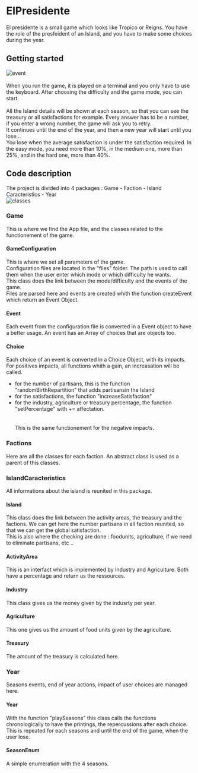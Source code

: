 # ElPresidente

El presidente is a small game which looks like Tropico or Reigns. You have the role of the presfeident of an Island, and you have to make some choices during the year.

## Getting started 

![event](https://user-images.githubusercontent.com/63605419/110221207-2b02d980-7ecb-11eb-9d85-22bc1f0f84db.jpg)    </br></br>
When you run the game, it is played on a terminal and you only have to use the keyboard. After choosing the difficulty and the game mode, you can start.</br></br> 
All the Island details will be shown at each season, so that you can see the treasury or all satisfactions for example. Every answer has to be a number, if you enter a wrong number, the game will ask you to retry.    
It continues until the end of the year, and then a new year will start until you lose...    
You lose when the average satisfaction is under the satisfaction required. In the easy mode, you need more than 10%, in the medium one, more than 25%, and in the hard one, more than 40%. 

## Code description 
The project is divided into 4 packages : Game - Faction - Island Caracteristics - Year  
![classes](https://user-images.githubusercontent.com/63605419/110224092-f39b2980-7ed8-11eb-80c8-fe0e7d579ab2.jpg)


### Game 

This is where we find the App file, and the classes related to the functionement of the game.

#### GameConfiguration
This is where we set all parameters of the game.  
Configuration files are located in the "files" folder. The path is used to call them when the user enter which mode or which difficulty he wants.  
This class does the link between the mode/difficulty and the events of the game.    
Files are parsed here and events are created whith the function createEvent which return an Event Object.
#### Event 
Each event from the configuration file is converted in a Event object to have a better usage. An event has an Array of choices that are objects too.
#### Choice
Each choice of an event is converted in a Choice Object, with its impacts. For positives impacts, all functions whith a gain, an increasation will be called.  
- for the number of partisans, this is the function "randomBirthRepartition" that adds partisansin the Island   
- for the satisfactions, the function "increaseSatisfaction"  
- for the industry, agriculture or treasury percentage, the function "setPercentage" with += affectation.  
</br></br> 
This is the same functionement for the negative impacts.


### Factions

Here are all the classes for each faction. An abstract class is used as a parent of this classes.

### IslandCaracteristics

All informations about the island is reunited in this package.

#### Island
This class does the link between the activity areas, the treasury and the factions. We can get here the number partisans in all faction reunited, so that we can get the global satisfaction.  
This is also where the checking are done : foodunits, agriculture, if we need to eliminate partisans, etc ..

#### ActivityArea 
This is an interfact which is implemented by Industry and Agriculture. Both have a percentage and return us the ressources.

#### Industry 
 
 This class gives us the money given by the indusrty per year.
 
#### Agriculture 

This one gives us the amount of food units given by the agriculture.

#### Treasury

The amount of the treasury is calculated here.

### Year

Seasons events, end of year actions, impact of user choices are managed here. 

#### Year 

With the function "playSeasons" this class calls the functions chronologically to have the printings, the repercussions after each choice. This is repeated for each seasons and until the end of the game, when the user lose.

#### SeasonEnum
A simple enumeration with the 4 seasons. 
